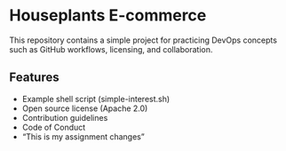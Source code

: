 # Houseplants E-commerce

This repository contains a simple project for practicing DevOps concepts such as GitHub workflows, licensing, and collaboration.  

## Features
- Example shell script (simple-interest.sh)
- Open source license (Apache 2.0)
- Contribution guidelines
- Code of Conduct
- “This is my assignment changes”
